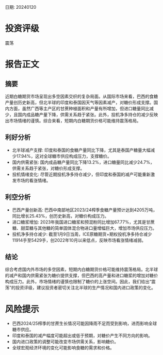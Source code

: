 
日期: 20240120

# 投资评级

震荡

# 报告正文

## 摘要

近期白糖期货市场呈现出多空因素交织的复杂局面。从国际市场来看，巴西的食糖产量创历史新高，但北半球的印度和泰国因天气等因素减产，对糖价形成支撑。国内方面，虽然广西等主产区的甘蔗种植面积和产量有所增加，但进口糖量同比减少，且国内成品糖产量下降，供需关系趋于紧张。此外，投机净多持仓的减少反映出市场情绪的谨慎。综合来看，短期内白糖期货价格可能维持震荡格局。

## 利好分析

* 北半球减产支撑: 印度和泰国的食糖产量同比下降，尤其是泰国产糖量大幅减少17.94%，这对全球糖市供应构成压力，支撑糖价。
* 国内供需紧张: 国内成品糖产量同比下降13.2%，进口糖量同比减少24.7%，供需关系趋于紧张，对糖价形成支撑。
* 投机情绪变化: 尽管近期投机净多持仓减少，但印度和泰国的减产可能重新激发市场的看涨情绪。

## 利空分析

* 巴西产量创新高: 巴西中南部地区2023/24榨季食糖产量预计达到4205万吨，同比增长25.43%，创历史新高，对糖价构成压力。
* 进口糖浆增加: 2023年我国进口糖浆和预混粉同比增加67.77%，尤其是甘蔗糖、甜菜糖与其他糖的简单固体混合物进口量增幅巨大，增加市场供应压力。
* 投机净多持仓减少: 截至1月9日当周，ICE原糖期货+期权投机净多持仓减少11914手至5429手，创2022年10月以来低点，反映市场看涨情绪减弱。

## 结论

综合考虑国内外市场的多空因素，短期内白糖期货价格可能维持震荡格局。北半球的减产和国内供需紧张为糖价提供支撑，但巴西的高产量和进口糖浆的增加对糖价构成压力。此外，市场情绪的谨慎也限制了糖价的上涨空间。因此，我们给出“震荡”的投资评级，建议投资者密切关注北半球的生产情况和国内进口政策的变化。

# 风险提示

* 巴西2024/25榨季的甘蔗生长情况可能因降雨不足而受到影响，进而影响全球糖市供应。
* 印度和泰国的减产幅度可能超出或低于预期，对糖价产生不同方向的影响。
* 国内进口政策的调整可能改变市场供需关系，影响糖价。
* 全球宏观经济环境的变化可能影响食糖的需求和价格。

